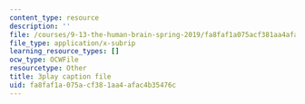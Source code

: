 ```yaml
---
content_type: resource
description: ''
file: /courses/9-13-the-human-brain-spring-2019/fa8faf1a075acf381aa4afac4b35476c_Nk0H3o-hRMA.srt
file_type: application/x-subrip
learning_resource_types: []
ocw_type: OCWFile
resourcetype: Other
title: 3play caption file
uid: fa8faf1a-075a-cf38-1aa4-afac4b35476c
---
```

